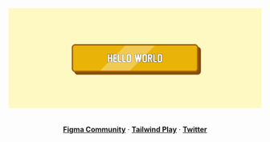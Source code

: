 <a href="https://delicious-delightful-reflective-button-andredezzy.vercel.app">
  <img alt="A delightful, reflective button component for React, fully built with Tailwind CSS over shadcn/ui button component." src="https://github.com/andredezzy/delicious-delightful-reflective-button/blob/main/.github/cover.png?raw=true">
  <br/>
  <br/>
</a>

<p align="center">
  <a href="https://t.co/b9Ul8Kxpuh"><strong>Figma Community</strong></a>
  <span> · </span>
  <a href="https://play.tailwindcss.com/rUmiQMqnEg"><strong>Tailwind Play</strong></a>
  <span> · </span>
  <a href="https://twitter.com/andredezzy"><strong>Twitter</strong></a>
</p>
